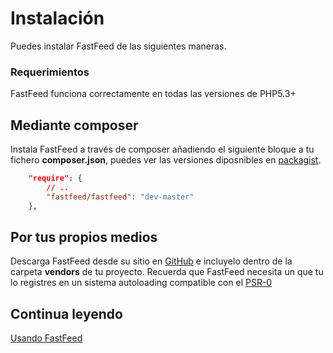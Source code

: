 # Instalación

Puedes instalar FastFeed de las siguientes maneras.

### Requerimientos

FastFeed funciona correctamente en todas las versiones de PHP5.3+

## Mediante composer

Instala FastFeed a través de composer añadiendo el siguiente bloque a tu fichero **composer.json**, puedes ver las
versiones diposnibles en [packagist](https://packagist.org/packages/fastfeed/fastfeed).

``` json
    "require": {
        // ..
        "fastfeed/fastfeed": "dev-master"
    },
```

## Por tus propios medios

Descarga FastFeed desde su sitio en [GitHub](https://github.com/desarrolla2/RSSClient/releases) e incluyelo dentro
de la carpeta **vendors** de tu proyecto. Recuerda que FastFeed necesita un que tu lo registres en un sistema
autoloading compatible con el [PSR-0](https://github.com/php-fig/fig-standards/blob/master/accepted/PSR-0.md)

## Continua leyendo

[Usando FastFeed](https://github.com/FastFeed/FastFeed/blob/master/doc/es/uso.md)